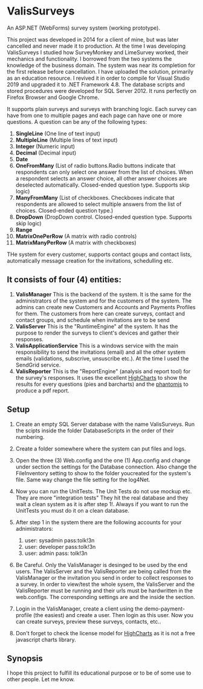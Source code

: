 # ValisSurveys
An ASP.NET (WebForms) survey system (working prototype).

This project was developed in 2014 for a client of mine, but was later cancelled and never made it to production. At the time I was developing ValisSurveys I studied how SurveyMonkey and LimeSurvey worked, their mechanics and functionality. I borrowed from the two systems the knowledge of the business domain. The system was near its completion for the first release before cancellation. I have uploaded the solution, primarily as an education resource. I revived it in order to compile for Visual Studio 2019 and upgraded it to .NET Framework 4.8. The database scripts and stored procedures were developed for SQL Server 2012.  It runs perfectly on Firefox Browser and Google Chrome.

It supports plain surveys and surveys with branching logic. Each survey can have from one to multiple pages and each page can have one or more questions. A question can be any of the following types:

1. __SingleLine__ (One line of text input)
2. __MultipleLine__ (Multiple lines of text input)
3. __Integer__ (Numeric input)
4. __Decimal__ (Decimal input)
5. __Date__
8. __OneFromMany__ (List of radio buttons.Radio buttons indicate that respondents can only select one answer from the list of choices. When a respondent selects an answer choice, all other answer choices are deselected automatically. Closed-ended question type. Supports skip logic)
9. __ManyFromMany__ (List of checkboxes. Checkboxes indicate that respondents are allowed to select multiple answers from the list of choices. Closed-ended question type.)
10. __DropDown__ (DropDown control. Closed-ended question type. Supports skip logic)
13. __Range__
14. __MatrixOnePerRow__ (A matrix with radio controls)
15. __MatrixManyPerRow__ (A matrix with checkboxes)

THe system for every customer, supports contact goups and contact lists, automatically message creation for the invitations, schedulling etc.


## It consists of four (4) entities:
1. __ValisManager__
This is the backend of the system. It is the same for the administrators of the system and for the customers of the system. The admins can create new Customers and Accounts and Payments Profiles for them. The customers from here can create surveys, contact and contact groups, and schedule when invitations are to be send
2. __ValisServer__
This is the "RuntimeEngine" af the system. It has the purpose to render the surveys to client's devices and gather their responses.
3. __ValisApplicationService__
This is a windows service with the main responsibility to send the invitations (email) and all the other system emails (validations, subscrive, unsuscribe etc.). At the time I used the SendGrid service.
4. __ValisReporter__
This is the "ReportEngine" (analysis and report tool) for the survey's responses. It uses the excellent [HighCharts](https://www.highcharts.com/) to show the results for every questions (pies and barcharts) and the [phantomjs](https://phantomjs.org/) to produce a pdf report.

## Setup
1. Create an empty SQL Server database with the name ValisSurveys. Run the scipts inside the folder DatabaseScripts in the order of their numbering.
2. Create a folder somewhere where the system can put files and logs.
3. Open the three (3) Web.config and the one (1) App.config and change under <valisSystem> section the settings for the Database connection. Also change the FileInventory setting to show to the folder youcreated for the system's file. Same way change  the file setting for the log4Net.
4. Now you can run the UnitTests. The Unit Tests do not use mockup etc. They are more "integration tests" They hit the real database and they wait a clean system as it is after step 1!. Always if you want to run the UnitTests you must do it on a clean database.
5. After step 1 in the system there are the following accounts for your adnimistrators:
    1. user: sysadmin pass:tolk!3n
    2. user: developer pass:tolk!3n
    3. user: admin pass: tolk!3n
  
6. Be Careful. Only the  ValisManager is desinged to be used by the end users. The ValisServer and the ValisReporter are being called from the ValisManager or the invitation you send in order to collect responses to a survey. In order to view/test the whole sysem, the ValisServer and the ValisReporter must be running and their urls must be hardwritten in the web.configs. The corresponding settings are  <RuntimeEngine> and the <ReportEngine> inside the <valisSystem> section.
7. Login in the ValisManager, create a client using the demo-payment-profile (the easiest) and create a user. Then login as this user. Now you can create surveys, preview these surveys, contacts, etc..
8. Don't forget to check the license model for [HighCharts](https://www.highcharts.com/) as it is not a free javascript charts library.


## Synopsis
I hope this project to fulfill its educational purpose or to be of some use to other people. Let me know.
